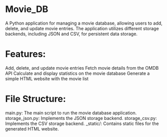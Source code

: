 # Movie_DB
A Python application for managing a movie database, allowing users to add, delete, and update movie entries. The application utilizes different storage backends, including JSON and CSV, for persistent data storage.


# Features:

Add, delete, and update movie entries
Fetch movie details from the OMDB API
Calculate and display statistics on the movie database
Generate a simple HTML website with the movie list

# File Structure:

main.py: The main script to run the movie database application.
storage_json.py: Implements the JSON storage backend.
storage_csv.py: Implements the CSV storage backend.
_static/: Contains static files for the generated HTML website.
